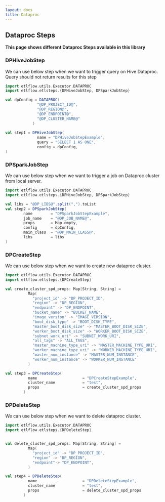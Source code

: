 ```yaml
---
layout: docs
title: Dataproc
---
```


## Dataproc Steps

**This page shows different Dataproc Steps available in this library**

### DPHiveJobStep
We can use below step when we want to trigger query on Hive Dataproc. Query should not return results for this step 

```scala mdoc
import etlflow.utils.Executor.DATAPROC
import etlflow.etlsteps.{DPHiveJobStep, DPSparkJobStep}

val dpConfig = DATAPROC(
              "@DP_PROJECT_ID@",
              "@DP_REGION@",
              "@DP_ENDPOINT@",
              "@DP_CLUSTER_NAME@"
            )
            
val step1 = DPHiveJobStep(
              name = "DPHiveJobStepExample",
              query = "SELECT 1 AS ONE",
              config = dpConfig,
)
```


### DPSparkJobStep
We can use below step when we want to trigger a job on Dataproc cluster from local server.

```scala mdoc
import etlflow.utils.Executor.DATAPROC
import etlflow.etlsteps.{DPHiveJobStep, DPSparkJobStep}

val libs = "@DP_LIBS@".split(",").toList
val step2 = DPSparkJobStep(
        name        = "DPSparkJobStepExample",
        job_name    = "@DP_JOB_NAME@",
        props       = Map.empty,
        config      = dpConfig,
        main_class  = "@DP_MAIN_CLASS@",
        libs        = libs
) 
```

### DPCreateStep
We can use below step when we want to create new dataproc cluster.

```scala mdoc
import etlflow.utils.Executor.DATAPROC
import etlflow.etlsteps.{DPCreateStep}

val create_cluster_spd_props: Map[String, String] =
          Map(
            "project_id" -> "DP_PROJECT_ID",
            "region" -> "DP_REGION",
            "endpoint" -> "DP_ENDPOINT",
            "bucket_name" -> "BUCKET_NAME",
            "image_version" -> "IMAGE_VERSION",
            "boot_disk_type" -> "BOOT_DISK_TYPE",
            "master_boot_disk_size" -> "MASTER_BOOT_DISK_SIZE",
            "worker_boot_disk_size" -> "WORKER_BOOT_DISK_SIZE",
            "subnet_work_uri" -> "SUBNET_WORK_URI",
            "all_tags" -> "ALL_TAGS",
            "master_machine_type_uri" -> "MASTER_MACHINE_TYPE_URI",
            "worker_machine_type_uri" -> "WORKER_MACHINE_TYPE_URI",
            "master_num_instance" -> "MASTER_NUM_INSTANCE",
            "worker_num_instance" -> "WORKER_NUM_INSTANCE"
          )

val step3 = DPCreateStep(
          name                    = "DPCreateStepExample",
          cluster_name            = "test",
          props                   = create_cluster_spd_props
        )

```

### DPDeleteStep
We can use below step when we want to delete dataproc cluster.


```scala mdoc
import etlflow.utils.Executor.DATAPROC
import etlflow.etlsteps.{DPDeleteStep}


val delete_cluster_spd_props: Map[String, String] =
          Map(
            "project_id" -> "DP_PROJECT_ID",
            "region" -> "DP_REGION",
            "endpoint"-> "DP_ENDPOINT",
          )

val step4 = DPDeleteStep(
          name                    = "DPDeleteStepExample",
          cluster_name            = "test",
          props                   = delete_cluster_spd_props
        )

```